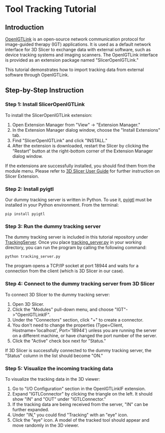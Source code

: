 # Tool Tracking Tutorial

## Introduction
[OpenIGTLink](https://openigtlink.org/) is an open-source network communication protocol for image-guided therapy (IGT) applications. It is used as a default network interface for 3D Slicer to exchange data with external software, such as device tracking systems and imaging scanners. The OpenIGTLink interface is provided as an extension package named "SlicerOpenIGTLink."

This tutorial demonstrates how to import tracking data from external software through OpenIGTLink.

## Step-by-Step Instruction

### Step 1: Install SlicerOpenIGTLink

To install the SlicerOpenIGTLink extension:

1. Open Extension Manager from "View" -> "Extension Manager."
2. In the Extension Manager dialog window, choose the "Install Extensions" tab.
3. Find "SlicerOpenIGTLink" and click "INSTALL."
4. After the extension is downloaded, restart the Slicer by clicking the "Restart" button at the right-bottom corner of the Extension Manager dialog window.

If the extensions are successfully installed, you should find them from the module menu. Please refer to [3D Slicer User Guide](https://slicer.readthedocs.io/en/latest/user_guide/extensions_manager.html) for further instruction on Slicer Extension.


### Step 2: Install pyigtl

Our dummy tracking server is written in Python. To use it, [pyigtl](https://pypi.org/project/pyigtl/) must be installed in your Python environment. From the terminal:

~~~~
pip install pyigtl
~~~~


### Step 3: Run the dummy tracking server

The dummy tracking server is included in this tutorial repository under [TrackingServer](../TrackingServer). Once you place [tracking_server.py](../TrackingServer/tracking_server.py) in your working directory, you can run the program by calling the following command:

~~~~
python tracking_server.py
~~~~

The program opens a TCP/IP socket at port 18944 and waits for a connection from the client (which is 3D Slicer in our case).


### Step 4: Connect to the dummy tracking server from 3D Slicer

To connect 3D Slicer to the dummy tracking server:

1. Open 3D Slicer.
2. Click the "Modules" pull-down menu, and choose "IGT"->"OpenIGTLinkIF".
3. Under the "Connectors" section, click "+" to create a connector.
4. You don't need to change the properties (Type=Client, Hostname='localhost', Port='18944') unless you are running the server on a different machine, or have changed the port number of the server.
5. Click the "Active" check box next for "Status."

If 3D Slicer is successfully connected to the dummy tracking server, the "Status" column in the list should become "ON."

### Step 5: Visualize the incoming tracking data

To visualize the tracking data in the 3D viewer:

1. Go to "I/O Configuration" section in the OpenIGTLinkIF extension.
2. Expand "IGTLConnector" by clicking the triangle on the left. It should show "IN" and "OUT" under "IGTLConnector."
3. If the tracking data are being received from the server, "IN" can be further expanded.
4. Under "IN," you could find "Tracking" with an "eye" icon.
5. Click the "eye" icon. A model of the tracked tool should appear and move randomly in the 3D viewer.













